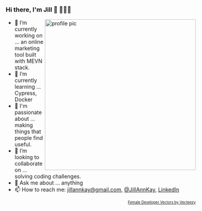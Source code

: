 ### Hi there, I'm Jill 👋 👩🏻‍💻
<img src="https://user-images.githubusercontent.com/60620619/105161489-b7bb2900-5b11-11eb-83cb-4056be0a5f07.png" alt="profile pic" width="400" align="right" />

- 🔭 I’m currently working on ... an online marketing tool built with MEVN stack.
- 🌱 I’m currently learning ... Cypress, Docker
- 💜 I'm passionate about ... making things that people find useful.
- 👯 I’m looking to collaborate on ... solving coding challenges.
- 💬 Ask me about ... anything
- 📫 How to reach me: jillannkay@gmail.com, [@JillAnnKay](https://twitter.com/JillAnnKay), [LinkedIn](https://www.linkedin.com/in/jill-ann-kay/)

<div dir="rtl">
  <sub><sup><a position="relative" href="https://www.vecteezy.com/free-vector/female-developer">Female Developer Vectors by Vecteezy</a></sup></sub>
</div
